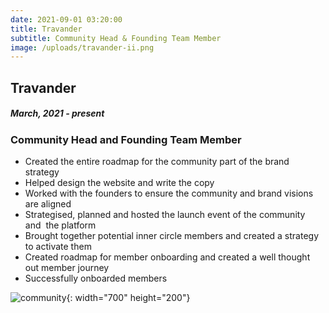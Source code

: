 ```yaml
---
date: 2021-09-01 03:20:00
title: Travander
subtitle: Community Head & Founding Team Member
image: /uploads/travander-ii.png
---
```

## Travander

##### March, 2021 - present

### Community Head and Founding Team Member

* Created the entire roadmap for the community part of the brand strategy
* Helped design the website and write the copy
* Worked with the founders to ensure the community and brand visions are aligned
* Strategised, planned and hosted the launch event of the community and&nbsp; the platform
* Brought together potential inner circle members and created a strategy to activate them
* Created roadmap for member onboarding and created a well thought out member journey
* Successfully onboarded members

![community](/uploads/logo-hosizontal.png){: width="700" height="200"}